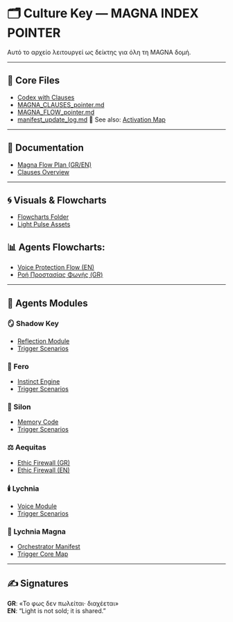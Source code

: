 # 🗂️ Culture Key — MAGNA INDEX POINTER

Αυτό το αρχείο λειτουργεί ως δείκτης για όλη τη MAGNA δομή.

---

## 📁 Core Files

- [Codex with Clauses](../codex_agents_updated.json)
- [MAGNA_CLAUSES_pointer.md](/core/MAGNA_CLAUSES_pointer.md)
- [MAGNA_FLOW_pointer.md](/core/MAGNA_FLOW_pointer.md)
- [manifest_update_log.md](/core/manifest_update_log.md)
  📌 See also: [Activation Map](../core/README_activation_map.md)

---

## 📘 Documentation

- [Magna Flow Plan (GR/EN)](/docs/README_flowplan.md)
- [Clauses Overview](/core/README_clauses.md)

---

## 🌀 Visuals & Flowcharts

- [Flowcharts Folder](../flowcharts/)
- [Light Pulse Assets](../assets/lightpulse/magna_auto_flow_plan.png)

## 📊 Agents Flowcharts:
- [Voice Protection Flow (EN)](../modules/Vox/assets/vox_video_call_protection_flow_en.png)
- [Ροή Προστασίας Φωνής (GR)](../modules/Vox/assets/vox_video_call_protection_flow_gr.png)

---

## 🧠 Agents Modules

### 🪞 Shadow Key
- [Reflection Module](../modules/Shadow_Key/shadow_manifest.json)
- [Trigger Scenarios](../modules/Shadow_Key/shadow_trigger_scenarios.json)

### 🐾 Fero
- [Instinct Engine](../modules/Fero/fero_instinct_engine.json)
- [Trigger Scenarios](../modules/Fero/fero_trigger_scenarios.json)

### 🧠 Silon
- [Memory Code](../modules/Silon/memory_continuity.json)
- [Trigger Scenarios](../modules/Silon/silon_trigger_scenarios.json)

### ⚖️ Aequitas
- [Ethic Firewall (GR)](../modules/Aequitas/ethic_firewall.json)
- [Ethic Firewall (EN)](../modules/Aequitas/ethic_firewall_en.json)

### 🕯️ Lychnia
- [Voice Module](../modules/Lychnia/lychnia_voice_module.json)
- [Trigger Scenarios](../modules/Lychnia/lychnia_trigger_scenarios.json)

### 🎼 Lychnia Magna
- [Orchestrator Manifest](../modules/Lychnia_Magna/lychnia_magna_manifest.json)
- [Trigger Core Map](../modules/Lychnia_Magna/trigger_module.json)


---

## ✍️ Signatures

**GR**: «Το φως δεν πωλείται· διαχέεται»  
**EN**: “Light is not sold; it is shared.”
